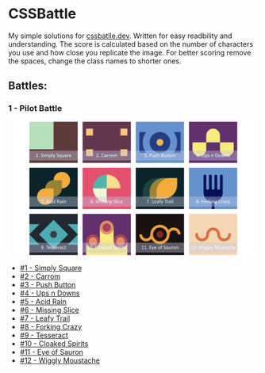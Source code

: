 # CSSBattle

My simple solutions for [cssbatlle.dev](https://cssbattle.dev). Written for easy readbility and understanding.
The score is calculated based on the number of characters you use and how close you replicate the image.
For better scoring remove the spaces, change the class names to shorter ones. 

## Battles:

### 1 - Pilot Battle

![preview](./Battle%20%231%20-%20Pilot%20Battle/media/battle1-preview.png)

- [#1 - Simply Square](./Battle%20%231%20-%20Pilot%20Battle/1_simply_square.md)
- [#2 - Carrom](./Battle%20%231%20-%20Pilot%20Battle/2_carrom.md)
- [#3 - Push Button](./Battle%20%231%20-%20Pilot%20Battle/3_push_button.md)
- [#4 - Ups n Downs](./Battle%20%231%20-%20Pilot%20Battle/4_ups_n_downs.md)
- [#5 - Acid Rain](./Battle%20%231%20-%20Pilot%20Battle/5_acid_rain.md)
- [#6 - Missing Slice](./Battle%20%231%20-%20Pilot%20Battle/6_missing_slice.md)
- [#7 - Leafy Trail](./Battle%20%231%20-%20Pilot%20Battle/7_leafy_trail.md)
- [#8 - Forking Crazy](./Battle%20%231%20-%20Pilot%20Battle/8_forking_crazy.md)
- [#9 - Tesseract](./Battle%20%231%20-%20Pilot%20Battle/9_tesseract.md)
- [#10 - Cloaked Spirits](./Battle%20%231%20-%20Pilot%20Battle/10_cloaked_spirits.md)
- [#11 - Eye of Sauron](./Battle%20%231%20-%20Pilot%20Battle/11_eye_of_sauron.md)
- [#12 - Wiggly Moustache](./Battle%20%231%20-%20Pilot%20Battle/12_wiggly_moustache.md)
